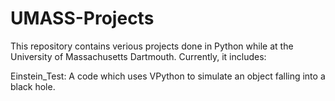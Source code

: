 # UMASS-Projects

This repository contains verious projects done in Python while at the University of Massachusetts Dartmouth. Currently, it includes:

Einstein_Test: A code which uses VPython to simulate an object falling into a black hole.
